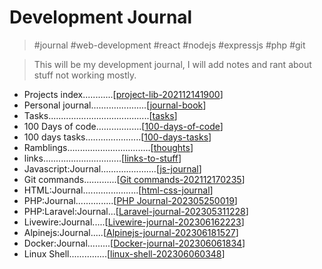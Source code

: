 # Development Journal

> #journal #web-development #react #nodejs #expressjs #php #git

> This will be my development journal, I will add notes 
and rant about stuff not working mostly.


- Projects index............[[project-lib-202112141900]]
- Personal journal......................[[journal-book]]  
- Tasks........................................[[tasks]]  
- 100 Days of code..................[[100-days-of-code]]  
- 100 days tasks......................[[100-days-tasks]]  
- Ramblings.................................[[thoughts]]  
- links...............................[[links-to-stuff]]  
- Javascript:Journal......................[[js-journal]]
- Git commands.............[[Git commands-202112170235]] 
- HTML:Journal......................[[html-css-journal]]
- PHP:Journal...............[[PHP Journal-202305250019]]
- PHP:Laravel:Journal...[[Laravel-journal-202305311228]]
- Livewire:Journal.....[[Livewire-journal-202306162223]]
- Alpinejs:Journal.....[[Alpinejs-journal-202306181527]]
- Docker:Journal.........[[Docker-journal-202306061834]]
- Linux Shell...............[[linux-shell-202306060348]]


[//begin]: # "Autogenerated link references for markdown compatibility"
[project-lib-202112141900]: projects/project-lib-202112141900 "project-lib 202112141901"
[journal-book]: ../journal/journal-book "Journal Book"
[tasks]: tasks "Tasks"
[100-days-of-code]: 100-days-of-code "100 Days of Code"
[100-days-tasks]: 100-days-tasks "100 days of code Tasks"
[thoughts]: thoughts "Thoughts and ramblings "
[links-to-stuff]: links-to-stuff "links-to-stuff"
[js-journal]: javascript/js-journal "js-journal"
[Git commands-202112170235]: <reference/Git commands-202112170235> "Git commands"
[html-css-journal]: HTML&CSS/html-css-journal "HTML And CSS Journal"
[PHP Journal-202305250019]: <php/PHP Journal-202305250019> "PHP Journal"
[Laravel-journal-202305311228]: Laravel/Laravel-journal-202305311228 "Laravel-journal"
[Livewire-journal-202306162223]: Laravel/Livewire/Livewire-journal-202306162223 "Livewire-journal"
[Alpinejs-journal-202306181527]: Laravel/Alpinejs/Alpinejs-journal-202306181527 "Alpinejs-journal"
[Docker-journal-202306061834]: Docker/Docker-journal-202306061834 "Docker-journal"
[linux-shell-202306060348]: Linux/linux-shell-202306060348 "linux-shell"
[//end]: # "Autogenerated link references"